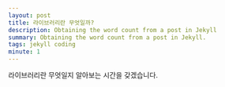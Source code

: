 ```yaml
---
layout: post
title: 라이브러리란 무엇일까?
description: Obtaining the word count from a post in Jekyll
summary: Obtaining the word count from a post in Jekyll.
tags: jekyll coding
minute: 1
---
```


라이브러리란 무엇일지 알아보는 시간을 갖겠습니다.